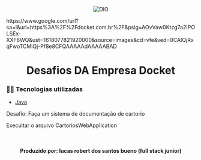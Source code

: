 <!--Banner session-->
<p align="center">
  <img src="https://www.google.com/url?sa=i&url=https%3A%2F%2Fdocket.com.br%2F&psig=AOvVaw0Ktzg7a2IPOLSEx-XXF6WQ&ust=1618077821920000&source=images&cd=vfe&ved=0CAIQjRxqFwoTCMiQj-Pf8e8CFQAAAAAdAAAAABAD" alt="DIO" title="Digital Innovation One">
</p>

<!--About session-->https://www.google.com/url?sa=i&url=https%3A%2F%2Fdocket.com.br%2F&psig=AOvVaw0Ktzg7a2IPOLSEx-XXF6WQ&ust=1618077821920000&source=images&cd=vfe&ved=0CAIQjRxqFwoTCMiQj-Pf8e8CFQAAAAAdAAAAABAD
<h1 align="center">Desafios DA Empresa Docket</h1>


<h3>👨‍💻 Tecnologias utilizadas</h3>

- [Java](https://docs.oracle.com/en/java/javase/15/?xd_co_f=f16f75d5-23ff-466f-a694-6a44510f72f7)


Desafio: 
Faça um sistema de documentação de cartorio  

Execultar o arquivo CartoriosWebApplication

<br><h4 align=center>Produzido por: lucas robert dos santos bueno (full stack junior)</h4>
